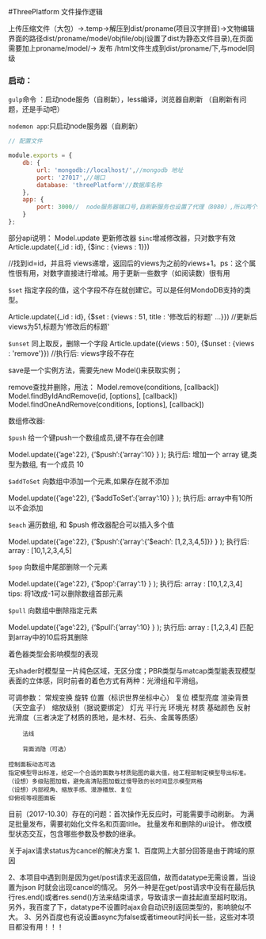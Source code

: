 #ThreePlatform
文件操作逻辑

上传压缩文件（大包）->.temp->解压到dist/proname(项目汉字拼音)->文物编辑界面的路径dist/proname/model/objfile/obj(设置了dist为静态文件目录),在页面需要加上proname/model/->
发布 /html文件生成到dist/proname/下,与model同级



### 启动：

`gulp`命令  ：启动node服务（自刷新），less编译，浏览器自刷新 （自刷新有问题，还是手动吧）

`nodemon app`:只启动node服务器（自刷新）

```javascript
// 配置文件

module.exports = {
    db: {
        url: 'mongodb://localhost/',//mongodb 地址
        port: '27017',//端口
        database: 'threePlatform'//数据库名称
    },
    app: {
        port: 3000//  node服务器端口号,自刷新服务也设置了代理（8080）,所以两个端口都可以访问
    }
};

```

部分api说明：
Model.update 更新修改器
`$inc`增减修改器，只对数字有效
Article.update({_id : id}, {$inc : {views : 1}})

//找到id=id，并且将 views递增，返回后的views为之前的views+1。ps：这个属性很有用，对数字直接进行增减。用于更新一些数字（如阅读数）很有用

`$set` 指定字段的值，这个字段不存在就创建它。可以是任何MondoDB支持的类型。

Article.update({_id : id}, {$set : {views : 51, title : '修改后的标题' ...}})
//更新后views为51,标题为'修改后的标题'

`$unset` 同上取反，删除一个字段
Article.update({views : 50}, {$unset : {views : 'remove'}})
//执行后: views字段不存在

save是一个实例方法，需要先new Model()来获取实例；

remove查找并删除，用法：
Model.remove(conditions, [callback])
Model.findByIdAndRemove(id, [options], [callback])
Model.findOneAndRemove(conditions, [options], [callback])

数组修改器:

`$push` 给一个键push一个数组成员,键不存在会创建

Model.update({’age’:22}, {’$push’:{’array’:10} } ); 执行后: 增加一个 array 键,类型为数组, 有一个成员 10

`$addToSet` 向数组中添加一个元素,如果存在就不添加

Model.update({’age’:22}, {’$addToSet’:{’array’:10} } ); 执行后: array中有10所以不会添加

`$each` 遍历数组, 和 $push 修改器配合可以插入多个值

Model.update({’age’:22}, {’$push’:{’array’:{’$each’: [1,2,3,4,5]}} } ); 执行后: array : [10,1,2,3,4,5]

`$pop` 向数组中尾部删除一个元素

Model.update({’age’:22}, {’$pop’:{’array’:1} } ); 执行后: array : [10,1,2,3,4] tips: 将1改成-1可以删除数组首部元素

`$pull` 向数组中删除指定元素

Model.update({’age’:22}, {’$pull’:{’array’:10} } ); 执行后: array : [1,2,3,4] 匹配到array中的10后将其删除


着色器类型会影响模型的表现

无shader时模型呈一片纯色区域，无区分度；PBR类型与matcap类型能表现模型表面的立体感，同时前者的着色方式有两种：光滑组和平滑组。


可调参数：
	常规变换
		旋转
		位置（标识世界坐标中心）
		复位
		模型亮度
		渲染背景（天空盒子）
		缩放级别（据说要绑定）
	灯光
		平行光
		环境光
	材质
		基础颜色
		反射
		光滑度（三者决定了材质的质地，是木材、石头、金属等质感）
		
		法线
		
		背面消隐（可选）
		
	控制面板动态可选
	指定模型导出标准，给定一个合适的面数与材质贴图的最大值，给工程部制定模型导出标准。
	（设想）多级贴图加载，避免高清贴图加载过慢导致的长时间显示模型网格
	（设想）内部视角、缩放手感、漫游播放、复位
	仰俯视等视图面板
		
目前（2017-10.30）存在的问题：首次操作无反应时，可能需要手动刷新。
							  为满足批量发布，需要初始化文件名和页面title。
							  批量发布和删除的ui设计。
							  修改模型状态交互，包含哪些参数及参数的继承。
							  
关于ajax请求status为cancel的解决方案
1、百度网上大部分回答是由于跨域的原因

2、本项目中遇到则是因为get/post请求无返回值，故而datatype无需设置，当设置为json 时就会出现cancel的情况。  另外一种是在get/post请求中没有在最后执行res.end()或者res.send()方法来结束请求，导致请求一直挂起直至超时取消。另外，我百度了下，datatype不设置时ajax会自动识别返回类型的，影响貌似不大。
3、另外百度也有说设置async为false或者timeout时间长一些，这些对本项目都没有用！！！

							  